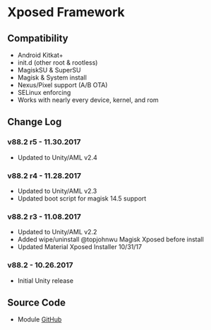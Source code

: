 # Xposed Framework

## Compatibility
* Android Kitkat+
* init.d (other root & rootless)
* MagiskSU & SuperSU
* Magisk & System install
* Nexus/Pixel support (A/B OTA)
* SELinux enforcing
* Works with nearly every device, kernel, and rom

## Change Log
### v88.2 r5 - 11.30.2017
* Updated to Unity/AML v2.4

### v88.2 r4 - 11.28.2017
* Updated to Unity/AML v2.3
* Updated boot script for magisk 14.5 support

### v88.2 r3 - 11.08.2017
* Updated to Unity/AML v2.2
* Added wipe/uninstall @topjohnwu Magisk Xposed before install
* Updated Material Xposed Installer 10/31/17

### v88.2 - 10.26.2017
* Initial Unity release

## Source Code
* Module [GitHub](https://github.com/therealahrion/Audio-Modification-Library)
